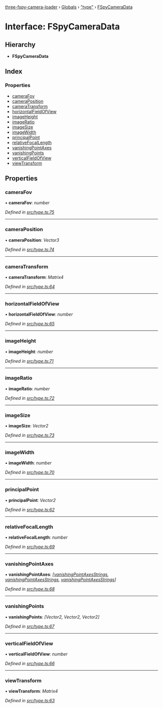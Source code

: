[three-fspy-camera-loader](../README.md) › [Globals](../globals.md) › ["type"](../modules/_type_.md) › [FSpyCameraData](_type_.fspycameradata.md)

# Interface: FSpyCameraData

## Hierarchy

* **FSpyCameraData**

## Index

### Properties

* [cameraFov](_type_.fspycameradata.md#camerafov)
* [cameraPosition](_type_.fspycameradata.md#cameraposition)
* [cameraTransform](_type_.fspycameradata.md#cameratransform)
* [horizontalFieldOfView](_type_.fspycameradata.md#horizontalfieldofview)
* [imageHeight](_type_.fspycameradata.md#imageheight)
* [imageRatio](_type_.fspycameradata.md#imageratio)
* [imageSize](_type_.fspycameradata.md#imagesize)
* [imageWidth](_type_.fspycameradata.md#imagewidth)
* [principalPoint](_type_.fspycameradata.md#principalpoint)
* [relativeFocalLength](_type_.fspycameradata.md#relativefocallength)
* [vanishingPointAxes](_type_.fspycameradata.md#vanishingpointaxes)
* [vanishingPoints](_type_.fspycameradata.md#vanishingpoints)
* [verticalFieldOfView](_type_.fspycameradata.md#verticalfieldofview)
* [viewTransform](_type_.fspycameradata.md#viewtransform)

## Properties

###  cameraFov

• **cameraFov**: *number*

*Defined in [src/type.ts:75](https://github.com/nasikusa/THREE.FSpyCamera/blob/91b0a2d/src/type.ts#L75)*

___

###  cameraPosition

• **cameraPosition**: *Vector3*

*Defined in [src/type.ts:74](https://github.com/nasikusa/THREE.FSpyCamera/blob/91b0a2d/src/type.ts#L74)*

___

###  cameraTransform

• **cameraTransform**: *Matrix4*

*Defined in [src/type.ts:64](https://github.com/nasikusa/THREE.FSpyCamera/blob/91b0a2d/src/type.ts#L64)*

___

###  horizontalFieldOfView

• **horizontalFieldOfView**: *number*

*Defined in [src/type.ts:65](https://github.com/nasikusa/THREE.FSpyCamera/blob/91b0a2d/src/type.ts#L65)*

___

###  imageHeight

• **imageHeight**: *number*

*Defined in [src/type.ts:71](https://github.com/nasikusa/THREE.FSpyCamera/blob/91b0a2d/src/type.ts#L71)*

___

###  imageRatio

• **imageRatio**: *number*

*Defined in [src/type.ts:72](https://github.com/nasikusa/THREE.FSpyCamera/blob/91b0a2d/src/type.ts#L72)*

___

###  imageSize

• **imageSize**: *Vector2*

*Defined in [src/type.ts:73](https://github.com/nasikusa/THREE.FSpyCamera/blob/91b0a2d/src/type.ts#L73)*

___

###  imageWidth

• **imageWidth**: *number*

*Defined in [src/type.ts:70](https://github.com/nasikusa/THREE.FSpyCamera/blob/91b0a2d/src/type.ts#L70)*

___

###  principalPoint

• **principalPoint**: *Vector2*

*Defined in [src/type.ts:62](https://github.com/nasikusa/THREE.FSpyCamera/blob/91b0a2d/src/type.ts#L62)*

___

###  relativeFocalLength

• **relativeFocalLength**: *number*

*Defined in [src/type.ts:69](https://github.com/nasikusa/THREE.FSpyCamera/blob/91b0a2d/src/type.ts#L69)*

___

###  vanishingPointAxes

• **vanishingPointAxes**: *[[vanishingPointAxesStrings](../modules/_type_.md#vanishingpointaxesstrings), [vanishingPointAxesStrings](../modules/_type_.md#vanishingpointaxesstrings), [vanishingPointAxesStrings](../modules/_type_.md#vanishingpointaxesstrings)]*

*Defined in [src/type.ts:68](https://github.com/nasikusa/THREE.FSpyCamera/blob/91b0a2d/src/type.ts#L68)*

___

###  vanishingPoints

• **vanishingPoints**: *[Vector2, Vector2, Vector2]*

*Defined in [src/type.ts:67](https://github.com/nasikusa/THREE.FSpyCamera/blob/91b0a2d/src/type.ts#L67)*

___

###  verticalFieldOfView

• **verticalFieldOfView**: *number*

*Defined in [src/type.ts:66](https://github.com/nasikusa/THREE.FSpyCamera/blob/91b0a2d/src/type.ts#L66)*

___

###  viewTransform

• **viewTransform**: *Matrix4*

*Defined in [src/type.ts:63](https://github.com/nasikusa/THREE.FSpyCamera/blob/91b0a2d/src/type.ts#L63)*
